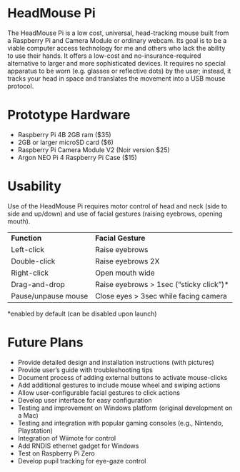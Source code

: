 # HeadMouse Pi

The HeadMouse Pi is a low cost, universal, head-tracking mouse built from a Raspberry Pi and
Camera Module or ordinary webcam. Its goal is to be a viable computer access technology for me
and others who lack the ability to use their hands. It offers a low-cost and no-insurance-required 
alternative to larger and more sophisticated devices.  It requires no special apparatus to be worn 
(e.g. glasses or reflective dots) by the user; instead, it tracks your head in space and translates 
the movement into a USB mouse protocol.
 

# Prototype Hardware

*   Raspberry Pi 4B 2GB ram ($35)
*   2GB or larger microSD card ($6)
*   Raspberry Pi Camera Module V2 (Noir version $25)
*   Argon NEO Pi 4 Raspberry Pi Case ($15)


# Usability

Use of the HeadMouse Pi requires motor control of head and neck (side to side and up/down) and use 
of facial gestures (raising eyebrows, opening mouth).  

<table>
  <tr>
   <td><strong>Function</strong>
   </td>
   <td><strong>Facial Gesture</strong>
   </td>
  </tr>
  <tr>
   <td>Left-click
   </td>
   <td>Raise eyebrows
   </td>
  </tr>
  <tr>
   <td>Double-click
   </td>
   <td>Raise eyebrows 2X
   </td>
  </tr>
  <tr>
   <td>Right-click
   </td>
   <td>Open mouth wide
   </td>
  </tr>
  <tr>
   <td>Drag-and-drop
   </td>
   <td>Raise eyebrows > 1sec (“sticky click”)*
   </td>
  </tr>
  <tr>
   <td>Pause/unpause mouse
   </td>
   <td>Close eyes > 3sec while facing camera
   </td>
  </tr>
</table>
*enabled by default (can be disabled upon launch)


# Future Plans

*   Provide detailed design and installation instructions (with pictures)
*   Provide user’s guide with troubleshooting tips
*   Document process of adding external buttons to activate mouse-clicks
*   Add additional gestures to include mouse wheel and swiping actions
*   Allow user-configurable facial gestures to click actions
*   Develop user interface for easy configuration
*   Testing and improvement on Windows platform (original development on a Mac)
*   Testing and integration with popular gaming consoles (e.g., Nintendo, Playstation)
*   Integration of Wiimote for control
*   Add RNDIS ethernet gadget for Windows
*   Test on Raspberry Pi Zero
*   Develop pupil tracking for eye-gaze control
